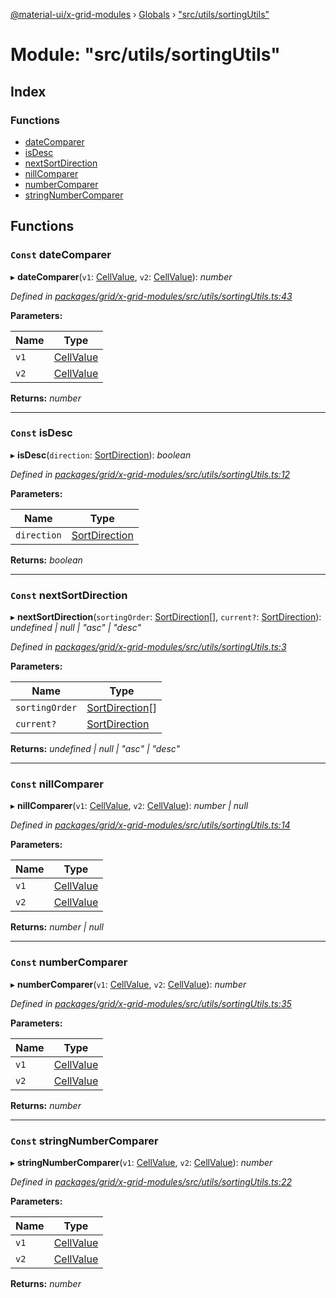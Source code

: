 [@material-ui/x-grid-modules](../README.md) › [Globals](../globals.md) › ["src/utils/sortingUtils"](_src_utils_sortingutils_.md)

# Module: "src/utils/sortingUtils"

## Index

### Functions

* [dateComparer](_src_utils_sortingutils_.md#const-datecomparer)
* [isDesc](_src_utils_sortingutils_.md#const-isdesc)
* [nextSortDirection](_src_utils_sortingutils_.md#const-nextsortdirection)
* [nillComparer](_src_utils_sortingutils_.md#const-nillcomparer)
* [numberComparer](_src_utils_sortingutils_.md#const-numbercomparer)
* [stringNumberComparer](_src_utils_sortingutils_.md#const-stringnumbercomparer)

## Functions

### `Const` dateComparer

▸ **dateComparer**(`v1`: [CellValue](_src_models_rows_.md#cellvalue), `v2`: [CellValue](_src_models_rows_.md#cellvalue)): *number*

*Defined in [packages/grid/x-grid-modules/src/utils/sortingUtils.ts:43](https://github.com/mui-org/material-ui-x/blob/a679779/packages/grid/x-grid-modules/src/utils/sortingUtils.ts#L43)*

**Parameters:**

Name | Type |
------ | ------ |
`v1` | [CellValue](_src_models_rows_.md#cellvalue) |
`v2` | [CellValue](_src_models_rows_.md#cellvalue) |

**Returns:** *number*

___

### `Const` isDesc

▸ **isDesc**(`direction`: [SortDirection](_src_models_sortmodel_.md#sortdirection)): *boolean*

*Defined in [packages/grid/x-grid-modules/src/utils/sortingUtils.ts:12](https://github.com/mui-org/material-ui-x/blob/a679779/packages/grid/x-grid-modules/src/utils/sortingUtils.ts#L12)*

**Parameters:**

Name | Type |
------ | ------ |
`direction` | [SortDirection](_src_models_sortmodel_.md#sortdirection) |

**Returns:** *boolean*

___

### `Const` nextSortDirection

▸ **nextSortDirection**(`sortingOrder`: [SortDirection](_src_models_sortmodel_.md#sortdirection)[], `current?`: [SortDirection](_src_models_sortmodel_.md#sortdirection)): *undefined | null | "asc" | "desc"*

*Defined in [packages/grid/x-grid-modules/src/utils/sortingUtils.ts:3](https://github.com/mui-org/material-ui-x/blob/a679779/packages/grid/x-grid-modules/src/utils/sortingUtils.ts#L3)*

**Parameters:**

Name | Type |
------ | ------ |
`sortingOrder` | [SortDirection](_src_models_sortmodel_.md#sortdirection)[] |
`current?` | [SortDirection](_src_models_sortmodel_.md#sortdirection) |

**Returns:** *undefined | null | "asc" | "desc"*

___

### `Const` nillComparer

▸ **nillComparer**(`v1`: [CellValue](_src_models_rows_.md#cellvalue), `v2`: [CellValue](_src_models_rows_.md#cellvalue)): *number | null*

*Defined in [packages/grid/x-grid-modules/src/utils/sortingUtils.ts:14](https://github.com/mui-org/material-ui-x/blob/a679779/packages/grid/x-grid-modules/src/utils/sortingUtils.ts#L14)*

**Parameters:**

Name | Type |
------ | ------ |
`v1` | [CellValue](_src_models_rows_.md#cellvalue) |
`v2` | [CellValue](_src_models_rows_.md#cellvalue) |

**Returns:** *number | null*

___

### `Const` numberComparer

▸ **numberComparer**(`v1`: [CellValue](_src_models_rows_.md#cellvalue), `v2`: [CellValue](_src_models_rows_.md#cellvalue)): *number*

*Defined in [packages/grid/x-grid-modules/src/utils/sortingUtils.ts:35](https://github.com/mui-org/material-ui-x/blob/a679779/packages/grid/x-grid-modules/src/utils/sortingUtils.ts#L35)*

**Parameters:**

Name | Type |
------ | ------ |
`v1` | [CellValue](_src_models_rows_.md#cellvalue) |
`v2` | [CellValue](_src_models_rows_.md#cellvalue) |

**Returns:** *number*

___

### `Const` stringNumberComparer

▸ **stringNumberComparer**(`v1`: [CellValue](_src_models_rows_.md#cellvalue), `v2`: [CellValue](_src_models_rows_.md#cellvalue)): *number*

*Defined in [packages/grid/x-grid-modules/src/utils/sortingUtils.ts:22](https://github.com/mui-org/material-ui-x/blob/a679779/packages/grid/x-grid-modules/src/utils/sortingUtils.ts#L22)*

**Parameters:**

Name | Type |
------ | ------ |
`v1` | [CellValue](_src_models_rows_.md#cellvalue) |
`v2` | [CellValue](_src_models_rows_.md#cellvalue) |

**Returns:** *number*

